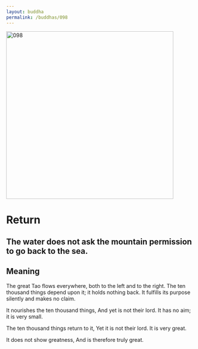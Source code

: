```yaml
---
layout: buddha
permalink: /buddhas/098
---
```


<div class="uk-text-center">
<img src="{{"/assets/img/buddhas/buddha-098.jpg" | relative_url}}" alt="098"  width="448" height="448"></div>

# Return

## The water does not ask the mountain permission to go back to the sea.

## Meaning

The great Tao flows everywhere, both to the left and to the right.
The ten thousand things depend upon it; it holds nothing back.
It fulfills its purpose silently and makes no claim.

It nourishes the ten thousand things,
And yet is not their lord.
It has no aim; it is very small.

The ten thousand things return to it,
Yet it is not their lord.
It is very great.

It does not show greatness,
And is therefore truly great.
